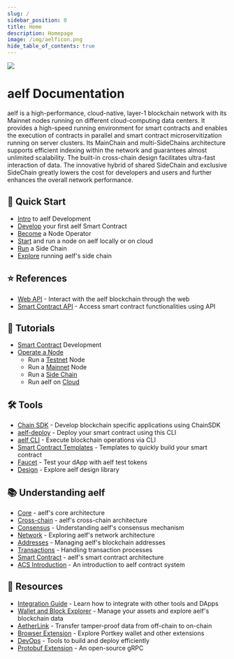 ```yaml
---
slug: /
sidebar_position: 0
title: Home
description: Homepage
image: /img/aelficon.png
hide_table_of_contents: true
---
```


![](/img/banner.jpeg)

# aelf Documentation

aelf is a high-performance, cloud-native, layer-1 blockchain network with its Mainnet nodes running on different cloud-computing data centers. It provides a high-speed running environment for smart contracts and enables the execution of contracts in parallel and smart contract microservitization running on server clusters. Its MainChain and multi-SideChains architecture supports efficient indexing within the network and guarantees almost unlimited scalability. The built-in cross-chain design facilitates ultra-fast interaction of data. The innovative hybrid of shared SideChain and exclusive SideChain greatly lowers the cost for developers and users and further enhances the overall network performance.

<section className="row margin-top--xl">

<article className="col col--4 margin-bottom--lg">

## 🏁 Quick Start

- [Intro](/quick-start/intro-to-aelf-development/) to aelf Development
- [Develop](/quick-start/develop-your-first-aelf-smart-contract/) your first aelf Smart Contract
- [Become](/quick-start/become-a-node-operator/) a Node Operator
- [Start](/quick-start/start-and-run-a-node-on-aelf-locally-or-on-cloud/) and run a node on aelf locally or on cloud
- [Run](/quick-start/run-a-side-chain/) a Side Chain
- [Explore](/quick-start/explore-running-aelf-side-chain/) running aelf's side chain

</article>

<article className="col col--4 margin-bottom--lg">

## ⭐️ References

- [Web API](/docs/web-api/) - Interact with the aelf blockchain through the web
- [Smart Contract API](/docs/smart-contract-api/) - Access smart contract functionalities using API

</article>

<article className="col col--4 margin-bottom--lg">

## 📖 Tutorials

- [Smart Contract](/quick-start/develop-your-first-aelf-smart-contract/) Development
- [Operate a Node](/tutorials/operate-a-node/)
  - Run a [Testnet](/tutorials/operate-a-node/run-a-testnet-node/) Node
  - Run a [Mainnet](/tutorials/operate-a-node/run-a-mainnet-node/) Node
  - Run a [Side Chain](/tutorials/operate-a-node/run-a-side-chain/)
  - Run aelf on [Cloud](/tutorials/operate-a-node/run-aelf-on-cloud/)

</article>

<article className="col col--4 margin-bottom--lg">

## 🛠️ Tools

- [Chain SDK](/tools/chain-sdk/) - Develop blockchain specific applications using ChainSDK
- [aelf-deploy](/tools/aelf-deploy/) - Deploy your smart contract using this CLI
- [aelf CLI](/tools/aelf-cli/) - Execute blockchain operations via CLI
- [Smart Contract Templates](/tools/smart-contract-templates/) - Templates to quickly build your smart contract
- [Faucet](/tools/faucet/) - Test your dApp with aelf test tokens
- [Design](/tools/design/) - Explore aelf design library

</article>

<article className="col col--4 margin-bottom--lg">

## 📚 Understanding aelf

- [Core](/learn/core/) - aelf's core architecture
- [Cross-chain](/learn/cross-chain/) - aelf's cross-chain architecture
- [Consensus](/learn/consensus/) - Understanding aelf's consensus mechanism
- [Network](/learn/network/) - Exploring aelf's network architecture
- [Addresses](/learn/addresses/) - Managing aelf's blockchain addresses
- [Transactions](/learn/transactions/) - Handling transaction processes
- [Smart Contract](/learn/smart-contract/) - aelf's smart contract architecture
- [ACS Introduction](/learn/acs-introduction/) - An introduction to aelf contract system

</article>

<article className="col col--4 margin-bottom--lg">

## 🔖 Resources

- [Integration Guide](/resources/integration-guide/) - Learn how to integrate with other tools and DApps
- [Wallet and Block Explorer](/resources/wallet-and-block-explorer/) - Manage your assets and explore aelf's blockchain data
- [AetherLink](/resources/aetherLink/) - Transfer tamper-proof data from off-chain to on-chain
- [Browser Extension](/resources/browser-extension/) - Explore Portkey wallet and other extensions
- [DevOps](/resources/devops/) - Tools to build and deploy efficiently
- [Protobuf Extension](/resources/protobuf-extension/) - An open-source gRPC

</article>

</section>